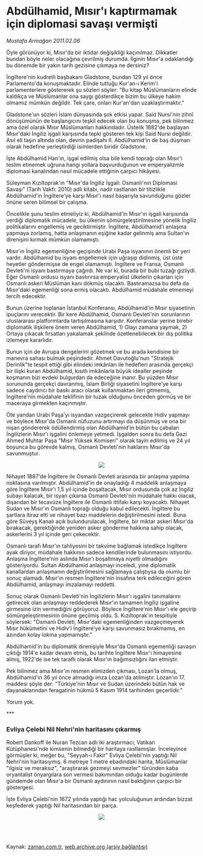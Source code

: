 # Abdülhamid, Mısır'ı kaptırmamak için diplomasi savaşı vermişti

*Mustafa Armağan 2011.02.06*

<td class="columnist-detail">
<p>Öyle görünüyor ki, Mısır'da bir iktidar değişikliği kaçınılmaz. Dikkatler bundan böyle neler olacağına çevrilmiş durumda. İlginin Mısır'a odaklandığı bu dönemde bir yakın tarih gezisine çıkmaya ne dersiniz?</p>
<p>
<div id="haberMetinDiv">
<p>İngiltere'nin kudretli başbakanı Gladstone, bundan 129 yıl önce Parlamento'da konuşmaktadır. Elinde tuttuğu Kur'an-ı Kerim'i parlamenterlere göstererek şu sözleri söyler: "Bu kitap Müslümanların elinde kaldıkça ve Müslümanlar ona saygı gösterdikçe bizim bu ülkeye hakim olmamız mümkün değildir. Tek çare, onları Kur'an'dan uzaklaştırmaktır."
<p>Gladstone'un sözleri İslam dünyasında şok etkisi yapar. Said Nursi'nin zihnî dönüşümünün de başlangıcını teşkil edecek olan bu konuşma, pek bilinmez ama özel olarak Mısır Müslümanları hakkındadır. Üstelik 1882'de başlayan Mısır'daki İngiliz işgali karşısında tepki gösteren tek kişi Said Nursi değildir. Asıl eli taşın altında olan, devrin padişahı II. Abdülhamid'in de baş düşman olarak hedefine yerleştirdiği isimlerden biridir Gladstone.
<p>İşte Abdülhamid Han'ın, işgal edilmiş olsa bile kendi toprağı olan Mısır'ı teslim etmemek uğruna hangi yollara başvurduğunun ve emperyalizmle diplomasi kanalından nasıl mücadele ettiğinin çarpıcı hikâyesi.


<p>Süleyman Kızıltoprak'ın "Mısır'da İngiliz İşgali: Osmanlı'nın Diplomasi Savaşı" (Tarih Vakfı: 2010) adlı kitabı, nadir rastlanan bir titizlikle Abdülhamid'in İngiltere'ye karşı Mısır'ı nasıl başarıyla savunduğunu gözler önüne seren bilimsel bir çalışma.
<p>Öncelikle şunu teslim etmeliyiz ki, Abdülhamid'in Mısır'ın işgali karşısında verdiği diplomatik mücadele, bu ülkenin sömürgeleştirilmesine yönelik İngiliz politikalarını engellemiş ve geciktirmiştir. İngiltere, Abdülhamid'i anlaşma yapmaya zorlamış, hatta anlaşmanın eşiğine kadar gelinmiş ama Sultan'ın direnişini kırmak mümkün olamamıştı.
<p>Mısır'ın İngiliz egemenliğine geçişinde Urabi Paşa isyanının önemli bir yeri vardır. Abdülhamid bu isyanı engellemek için uğraşıp didinmiş, üst üste heyetler göndermişse de engel olamamıştı. İngiltere ve Fransa, Osmanlı Devleti'ni isyanı bastırmaya çağırdı. Ne var ki, burada bir bubi tuzağı gizliydi. Eğer Osmanlı ordusu isyanı bastırırsa emperyalist ülkelerin çıkarları için Osmanlı askeri Müslüman kanı dökmüş olacaktı. Bastıramazsa bu defa da Mısır'daki egemenliği sona ermiş olacaktı. Abdülhamid müdahale etmemeyi tercih edecektir.
<p>Bunun üzerine toplanan İstanbul Konferansı, Abdülhamid'in Mısır siyasetinin ipuçlarını verecektir. Bir kere Abdülhamid, Osmanlı Devleti'nin sorunlarının uluslararası platformlarda tartışılmasına karşıdır. Konferanslar yerine birebir diplomatik ilişkilere önem veren Abdülhamid, 1) Olayı zamana yaymak, 2) Ortaya çıkacak fırsatları yakalamak şeklinde özetlenebilecek bir dış politika izlemeye kararlıdır.
<p>Bunun için de Avrupa dengelerini gözetmek ve bu arada kendisine bir manevra sahası bulmak peşindedir. Ahmet Davutoğlu'nun "Stratejik Derinlik"te tespit ettiği gibi elindeki imkânları ile hedefleri arasında gerçekçi bir ilişki kuran Abdülhamid, kısıtlı imkânlarla büyük idealler peşinde koşmanın bizi evdeki bulgurdan da edeceğine inanır. Bu yüzden Mısır sorununda gerçekçi davranmış, İslam Birliği siyasetini İngiltere'ye karşı sadece caydırıcı bir baskı aracı olarak kullanmaktan ileri gitmemiş, İngiltere'nin müdahale teklifinin bir tuzak olduğunu önceden görmüş ve bir maceraya girmekten kaçınmıştır.
<p>Öte yandan Urabi Paşa'yı isyandan vazgeçirerek gelecekte Hıdiv yapmayı ve böylece Mısır'da Osmanlı nüfuzunu artırmayı da düşünmüş ve ona bir nişan göndererek ödüllendirmiş olan Abdülhamid'in bütün bu çabaları İngilizlerin Mısır'ı işgalini önlemeye yetmedi. İşgalden sonra bu defa Gazi Ahmed Muhtar Paşa "Mısır Yüksek Komiseri" olarak tayin edilmiş ve 24 yıl boyunca bu görevde kalmış, Osmanlı Devleti'nin haklarını Mısır'da savunmuştur.
<p><p align="center"><img src="http://web.archive.org/web/20110425060111im_/http://medya.zaman.com.tr/2011/02/06/armagan.jpg"/>
<p>Nihayet 1887'de İngiltere ile Osmanlı Devleti arasında bir anlaşma yapılma noktasına varılmıştır. Abdülhamid'in de onayladığı 4 maddelik anlaşmaya göre İngiltere Mısır'ı 1,5 yıl içinde boşaltacak, Mısır ordusunda çok az İngiliz subayı kalacak, bir isyan çıkarsa Osmanlı Devleti'nin müdahale hakkı olacak, dışarıdan bir tecavüze İngiltere ile Osmanlı ittifakı karşı koyacaktı. Nihayet Sudan ve Mısır'ın Osmanlı toprağı olduğu kabul edilecekti. İngiltere bu şartlara itiraz etti ve nihayet bazı maddelerin değiştirilmesini istedi. Buna göre Süveyş Kanalı açık bulundurulacak, İngiltere, bir miktar askeri Mısır'da bırakacak, gerektiğinde yeniden asker gönderme hakkına sahip olacak, askerlerini 3 yıl içinde geri çekecektir.
<p>Osmanlı tarafı Mısır'ın tahliyesini bir takvime bağlamak istedikçe İngiltere ayak diriyor, müdahale hakkının sadece kendilerinde bulunmasını istiyordu. Anlaşma İngiltere'nin aslında Mısır'ı boşaltmaya niyetli olmadığını gösteriyordu. Sultan Abdülhamid anlaşmayı inceledi, yine diplomatik kanallardan anlaşmanın değiştirilmesini sağlamaya çalıştıysa da olumlu bir sonuç alamadı. Mısır'ın resmen İngiltere'nin insafına terk edileceğini gören Abdülhamid, anlaşmayı imzalamayı reddetti.
<p>Sonuç olarak Osmanlı Devleti'nin İngilizlerin Mısır'ı işgalini tanımalarını getirecek olan anlaşmayı reddederek Mısır'ın tamamen İngiliz işgaline girmesine izin vermediğini görüyoruz. Böylece İngiltere'nin Mısır'ı ele geçirip sömürgeleştirmesinin önüne geçilmiş oldu. S. Kızıltoprak'ın tespitiyle söylersek: "Osmanlı Devleti, Mısır'daki egemenliğinden vazgeçmeyerek Mısır hükümetini ve Hıdiv'i İngiltere'ye karşı savunmasız bırakmamış, en azından kolay lokma yapmamıştır."
<p>Abdülhamid'in bu diplomatik direnişiyle Mısır'da Osmanlı egemenliği savaşın çıktığı 1914'e kadar devam etmiş, bu tarihte İngiltere Mısır'ı himayesine almış, 1922'de ise tek taraflı olarak Mısır'ın bağımsızlığını ilan etmiştir.
<p>Pek bilinmez ama Mısır'ın resmen elimizden çıkması, Lozan'la olmuş, Abdülhamid'in 36 yıl önce atmadığı imza Lozan'da atılmıştır. Lozan'ın 17. maddesi şöyle der: "Türkiye'nin Mısır ve Sudan üzerindeki bütün hak ve dayanaklarından feragatinin hükmü 5 Kasım 1914 tarihinden geçerlidir."
<p>Yorum yok. 
<p>***
<p><h3>Evliya Çelebi Nil Nehri'nin haritasını çıkarmış</h3>
<p>Robert Dankoff ile Nuran Tezcan adlı iki araştırmacı, Vatikan Kütüphanesi'nde kimsenin bilmediği bir haritaya rastlamışlar. İnceleyince görmüşler ki, meğer bu, "Seyyah-ı Fakir" Evliya Çelebi'nin yaptığı Nil Nehri'nin haritasıymış. 6 metreye 1 metre ebadındaki harita, Müslümanlar "ilgisiz ve meraksız", "araştırarak gezmeyi sevmezler" türünden kaba oryantalist önyargılara son vermesi bakımından olduğu kadar bugünlerde gündemde olan Mısır'a bir Osmanlı aydınının nasıl baktığının çarpıcı bir göstergesi.
<p>İşte Evliya Çelebi'nin 1672 yılında yaptığı hac yolculuğunun ardından bizzat keşfederek yaptığı Nil haritasından bir parça.

<p>
<p align="center"><img border="0" src="http://web.archive.org/web/20110425060111im_/http://medya.zaman.com.tr/2011/02/06/harita.jpg"/></p></p></p></p></p></p></p></p></p></p></p></p></p></p></p></p></p></p></p></p></p></p></p></div>
</p>


<p><br>
		 </br></p></td>

Kaynak: [zaman.com.tr](http://zaman.com.tr/yazar.do?yazino=1089483), [web.archive.org (arşiv bağlantısı)](http://web.archive.org/web/20110425060111/http://www.zaman.com.tr:80/yazar.do?yazino=1089483)
